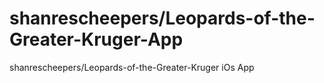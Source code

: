 # shanrescheepers/Leopards-of-the-Greater-Kruger-App
 shanrescheepers/Leopards-of-the-Greater-Kruger iOs App
